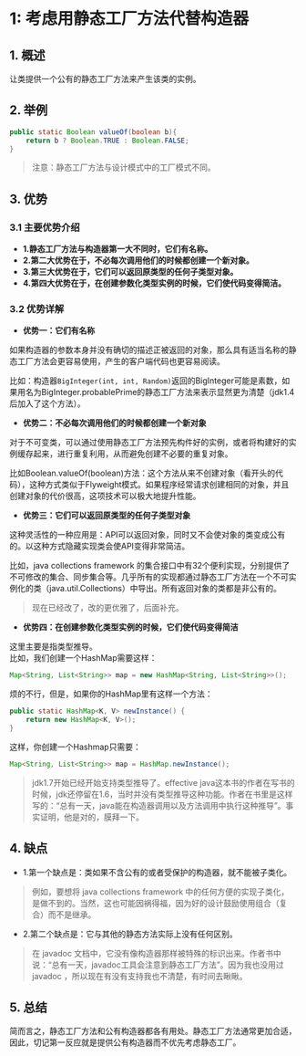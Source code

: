 # 1: 考虑用静态工厂方法代替构造器

## 1. 概述

让类提供一个公有的静态工厂方法来产生该类的实例。

## 2. 举例

```java
public static Boolean valueOf(boolean b){
    return b ? Boolean.TRUE : Boolean.FALSE;
}
```

> 注意：静态工厂方法与设计模式中的工厂模式不同。

## 3. 优势

### 3.1 主要优势介绍

* **1.静态工厂方法与构造器第一大不同时，它们有名称。**
* **2.第二大优势在于，不必每次调用他们的时候都创建一个新对象。**
* **3.第三大优势在于，它们可以返回原类型的任何子类型对象。**
* **4.第四大优势在于，在创建参数化类型实例的时候，它们使代码变得简洁。**

### 3.2 优势详解

* **优势一：它们有名称**

 如果构造器的参数本身并没有确切的描述正被返回的对象，那么具有适当名称的静态工厂方法会更容易使用，产生的客户端代码也更容易阅读。

 比如：构造器`BigInteger(int, int, Random)`返回的BigInteger可能是素数，如果用名为BigInteger.probablePrime的静态工厂方法来表示显然更为清楚（jdk1.4后加入了这个方法）。

* **优势二：不必每次调用他们的时候都创建一个新对象**

 对于不可变类，可以通过使用静态工厂方法预先构件好的实例，或者将构建好的实例缓存起来，进行重复利用，从而避免创建不必要的重复对象。

 比如Boolean.valueOf\(boolean\)方法：这个方法从来不创建对象（看开头的代码），这种方式类似于Flyweight模式。如果程序经常请求创建相同的对象，并且创建对象的代价很高，这项技术可以极大地提升性能。

* **优势三：它们可以返回原类型的任何子类型对象**

 这种灵活性的一种应用是：API可以返回对象，同时又不会使对象的类变成公有的。以这种方式隐藏实现类会使API变得非常简洁。

 比如，java collections framework 的集合接口中有32个便利实现，分别提供了不可修改的集合、同步集合等。几乎所有的实现都通过静态工厂方法在一个不可实例化的类（java.util.Collections）中导出。所有返回对象的类都是非公有的。

 > 现在已经改了，改的更优雅了，后面补充。

* **优势四：在创建参数化类型实例的时候，它们使代码变得简洁**

 这里主要是指类型推导。  
比如，我们创建一个HashMap需要这样：

```java
Map<String, List<String>> map = new HashMap<String, List<String>>();
```

 烦的不行，但是，如果你的HashMap里有这样一个方法：

```java
public static HashMap<K, V> newInstance() {
    return new HashMap<K, V>();
}
```

 这样，你创建一个Hashmap只需要：

```java
Map<String, List<String>> map = HashMap.newInstance();
```

 > jdk1.7开始已经开始支持类型推导了。effective java这本书的作者在写书的时候，jdk还停留在1.6，当时并没有类型推导这种功能。作者在书里是这样写的：“总有一天，java能在构造器调用以及方法调用中执行这种推导”。事实证明，他是对的，膜拜一下。

## 4. 缺点

* 1.第一个缺点是：类如果不含公有的或者受保护的构造器，就不能被子类化。

 > 例如，要想将 java collections framework 中的任何方便的实现子类化，是做不到的。当然，这也可能因祸得福，因为好的设计鼓励使用组合（复合）而不是继承。

* 2.第二个缺点是：它与其他的静态方法实际上没有任何区别。

 > 在 javadoc 文档中，它没有像构造器那样被特殊的标识出来。作者书中说：“总有一天，javadoc工具会注意到静态工厂方法”。因为我也没用过javadoc ，所以现在有没有支持我也不清楚，有时间去瞅瞅。

## 5. 总结

简而言之，静态工厂方法和公有构造器都各有用处。静态工厂方法通常更加合适，因此，切记第一反应就是提供公有构造器而不优先考虑静态工厂。

